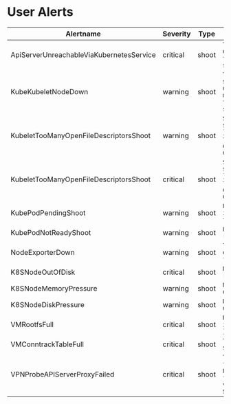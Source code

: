 # User Alerts
|Alertname|Severity|Type|Description|
|---|---|---|---|
|ApiServerUnreachableViaKubernetesService|critical|shoot|`The Api server has been unreachable for 15 minutes via the kubernetes service in the shoot.`|
|KubeKubeletNodeDown|warning|shoot|`The kubelet {{ $labels.instance }} has been unavailable/unreachable for more than 1 hour. Workloads on the affected node may not be schedulable.`|
|KubeletTooManyOpenFileDescriptorsShoot|warning|shoot|`Shoot-kubelet ({{ $labels.kubernetes_io_hostname }}) is using {{ $value }}% of the available file/socket descriptors. Kubelet could be under heavy load.`|
|KubeletTooManyOpenFileDescriptorsShoot|critical|shoot|`Shoot-kubelet ({{ $labels.kubernetes_io_hostname }}) is using {{ $value }}% of the available file/socket descriptors. Kubelet could be under heavy load.`|
|KubePodPendingShoot|warning|shoot|`Pod {{ $labels.pod }} is stuck in "Pending" state for more than 1 hour.`|
|KubePodNotReadyShoot|warning|shoot|`Pod {{ $labels.pod }} is not ready for more than 1 hour.`|
|NodeExporterDown|warning|shoot|`The NodeExporter has been down or unreachable from Prometheus for more than 1 hour.`|
|K8SNodeOutOfDisk|critical|shoot|`Node {{ $labels.node }} has run out of disk space.`|
|K8SNodeMemoryPressure|warning|shoot|`Node {{ $labels.node }} is under memory pressure.`|
|K8SNodeDiskPressure|warning|shoot|`Node {{ $labels.node }} is under disk pressure`|
|VMRootfsFull|critical|shoot|`Root filesystem device on instance {{ $labels.instance }} is almost full.`|
|VMConntrackTableFull|critical|shoot|`The nf_conntrack table is {{ $value }}% full.`|
|VPNProbeAPIServerProxyFailed|critical|shoot|`The API Server proxy functionality is not working. Probably the vpn connection from an API Server pod to the vpn-shoot endpoint on the Shoot workers does not work.`|
